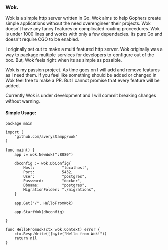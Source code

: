 ### Wok.

Wok is a simple http server written in Go. Wok aims to help Gophers create simple applications without
the need overengineer their projects. Wok doesn't have any fancy features or complicated routing proceedures. Wok is under 1000 lines and works with only a few dependacies. Its pure Go and doesn't require CGO to be enabled.

I originally set out to make a multi featured http server. Wok originally was a way to package multiple 
services for developers to configure out of the box. But, Wok feels right when its as simple as possible.

Wok is my passion project. As time goes on I will add and remove features as I need them. If you feel
like something should be added or changed in Wok feel free to make a PR. But I cannot promise that every feature
will be added.

Currently Wok is under development and I will commit breaking changes without warning.

#### Simple Usage:
```
package main

import (
	"github.com/averystampp/wok"
)

func main() {
	app := wok.NewWok(":8080")

	dbconfig := wok.DbConfig{
		Host:            "localhost",
		Port:            5432,
		User:            "postgres",
		Password:        "docker",
		Dbname:          "postgres",
		MigrationFolder: "./migrations",
	}

	app.Get("/", HelloFromWok)

	app.StartWok(dbconfig)

}

func HelloFromWok(ctx wok.Context) error {
	ctx.Resp.Write([]byte("Hello from Wok!"))
	return nil
}

```